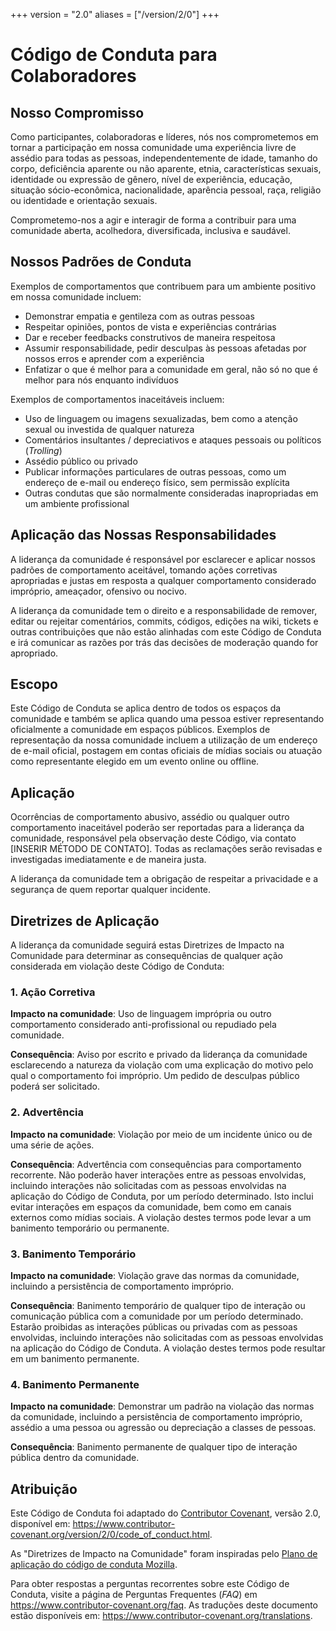 +++
version = "2.0"
aliases = ["/version/2/0"]
+++

# Código de Conduta para Colaboradores

## Nosso Compromisso

Como participantes, colaboradoras e líderes, nós nos comprometemos em tornar 
a participação em nossa comunidade uma experiência livre de assédio
para todas as pessoas, independentemente de idade, tamanho do corpo, deficiência
aparente ou não aparente, etnia, características sexuais, identidade ou
expressão de gênero, nível de experiência, educação, situação sócio-econômica,
nacionalidade, aparência pessoal, raça, religião ou identidade e orientação
sexuais.

Comprometemo-nos a agir e interagir de forma a contribuir para uma comunidade 
aberta, acolhedora, diversificada, inclusiva e saudável.

## Nossos Padrões de Conduta

Exemplos de comportamentos que contribuem para um ambiente positivo em nossa
comunidade incluem:

* Demonstrar empatia e gentileza com as outras pessoas
* Respeitar opiniões, pontos de vista e experiências contrárias
* Dar e receber feedbacks construtivos de maneira respeitosa
* Assumir responsabilidade, pedir desculpas às pessoas afetadas por nossos erros 
  e aprender com a experiência
* Enfatizar o que é melhor para a comunidade em geral, não só no que é melhor 
  para nós enquanto indivíduos

Exemplos de comportamentos inaceitáveis incluem:

* Uso de linguagem ou imagens sexualizadas, bem como a atenção sexual ou 
  investida de qualquer natureza
* Comentários insultantes / depreciativos e ataques pessoais ou políticos 
  (*Trolling*)
* Assédio público ou privado
* Publicar informações particulares de outras pessoas, como um endereço de 
  e-mail ou endereço físico, sem permissão explícita
* Outras condutas que são normalmente consideradas inapropriadas em um ambiente 
  profissional

## Aplicação das Nossas Responsabilidades

A liderança da comunidade é responsável por esclarecer e aplicar nossos padrões
de comportamento aceitável, tomando ações corretivas apropriadas e justas em
resposta a qualquer comportamento considerado impróprio, ameaçador, ofensivo
ou nocivo.

A liderança da comunidade tem o direito e a responsabilidade de remover, editar 
ou rejeitar comentários, commits, códigos, edições na wiki, tickets e outras 
contribuições que não estão alinhadas com este Código de Conduta e irá comunicar
as razões por trás das decisões de moderação quando for apropriado.

## Escopo

Este Código de Conduta se aplica dentro de todos os espaços da comunidade e 
também se aplica quando uma pessoa estiver representando oficialmente a 
comunidade em espaços públicos. Exemplos de representação da nossa comunidade 
incluem a utilização de um endereço de e-mail oficial, postagem em contas 
oficiais de mídias sociais ou atuação como representante elegido em um 
evento online ou offline.

## Aplicação

Ocorrências de comportamento abusivo, assédio ou qualquer outro comportamento 
inaceitável poderão ser reportadas para a liderança da comunidade, responsável 
pela observação deste Código, via contato [INSERIR MÉTODO DE CONTATO]. Todas 
as reclamações serão revisadas e investigadas imediatamente e de maneira justa.

A liderança da comunidade tem a obrigação de respeitar a privacidade e a
segurança de quem reportar qualquer incidente.

## Diretrizes de Aplicação

A liderança da comunidade seguirá estas Diretrizes de Impacto na Comunidade para
determinar as consequências de qualquer ação considerada em violação deste Código 
de Conduta:

### 1. Ação Corretiva

**Impacto na comunidade**: Uso de linguagem imprópria ou outro comportamento
considerado anti-profissional ou repudiado pela comunidade.

**Consequência**: Aviso por escrito e privado da liderança da comunidade
esclarecendo a natureza da violação com uma explicação do motivo pelo qual o
comportamento foi impróprio. Um pedido de desculpas público poderá ser
solicitado.

### 2. Advertência

**Impacto na comunidade**: Violação por meio de um incidente único ou de uma série
de ações.

**Consequência**: Advertência com consequências para comportamento recorrente. Não
poderão haver interações entre as pessoas envolvidas, incluindo interações não
solicitadas com as pessoas envolvidas na aplicação do Código de Conduta, por um
período determinado. Isto inclui evitar interações em espaços da comunidade, bem
como em canais externos como mídias sociais. A violação destes termos pode levar
a um banimento temporário ou permanente.

### 3. Banimento Temporário

**Impacto na comunidade**: Violação grave das normas da comunidade, incluindo a
persistência de comportamento impróprio.

**Consequência**: Banimento temporário de qualquer tipo de interação ou
comunicação pública com a comunidade por um período determinado. Estarão
proibidas as interações públicas ou privadas com as pessoas envolvidas,
incluindo interações não solicitadas com as pessoas envolvidas na aplicação do 
Código de Conduta. A violação destes termos pode resultar em um banimento
permanente.

### 4. Banimento Permanente

**Impacto na comunidade**: Demonstrar um padrão na violação das normas da
comunidade, incluindo a persistência de comportamento impróprio, assédio a uma
pessoa ou agressão ou depreciação a classes de pessoas.

**Consequência**: Banimento permanente de qualquer tipo de interação pública
dentro da comunidade.

## Atribuição

Este Código de Conduta foi adaptado do [Contributor Covenant][homepage],
versão 2.0, disponível em: 
https://www.contributor-covenant.org/version/2/0/code_of_conduct.html.

As "Diretrizes de Impacto na Comunidade" foram inspiradas pelo [Plano de aplicação do código de conduta Mozilla](https://github.com/mozilla/diversity).

[homepage]: https://www.contributor-covenant.org

Para obter respostas a perguntas recorrentes sobre este Código de Conduta, visite a página de Perguntas Frequentes (*FAQ*) em
https://www.contributor-covenant.org/faq. As traduções deste documento estão disponíveis em: 
https://www.contributor-covenant.org/translations.

